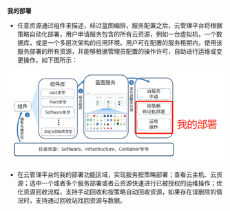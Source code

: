 

**我的部署**
+ 任意资源通过组件来描述，经过蓝图编排，服务配置之后，云管理平台将根据策略自动化部署，用户申请服务包含的所有云资源，例如一台虚拟机，一个数据库，或是一个多层次架构的应用环境。用户可在配置的服务租期内，使用该服务部署的所有资源，并能够根据管理员配置的操作许可，自助进行运维或变更操作。如下图所示：

![我的部署](../../picture/Admin/我的部署.png)

+ 在云管理平台的我的部署功能区域，实现服务按策略部署；查看云主机、云资源；选中一个或者多个服务部署或者云资源快速进行已被授权的运维操作；优化资源回收流程，支持手动回收和按策略自动回收资源，如果存在误删除的情况时，支持通过回收站找回资源与数据。

